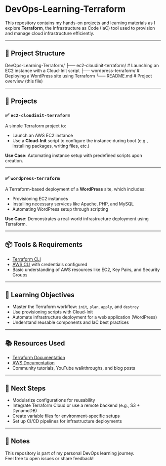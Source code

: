 # DevOps-Learning-Terraform

This repository contains my hands-on projects and learning materials as I explore **Terraform**, the Infrastructure as Code (IaC) tool used to provision and manage cloud infrastructure efficiently.

---

## 📁 Project Structure

DevOps-Learning-Terraform/
├── ec2-cloudinit-terraform/ # Launching an EC2 instance with a Cloud-Init script
├── wordpress-terraform/ # Deploying a WordPress site using Terraform
└── README.md # Project overview (this file)


---

## 🚀 Projects

### ✅ `ec2-cloudinit-terraform`
A simple Terraform project to:

- Launch an AWS EC2 instance  
- Use a **Cloud-Init** script to configure the instance during boot (e.g., installing packages, writing files, etc.)

**Use Case:** Automating instance setup with predefined scripts upon creation.

---

### ✅ `wordpress-terraform`
A Terraform-based deployment of a **WordPress** site, which includes:

- Provisioning EC2 instances  
- Installing necessary services like Apache, PHP, and MySQL  
- Automating WordPress setup through scripting  

**Use Case:** Demonstrates a real-world infrastructure deployment using Terraform.

---

## 📦 Tools & Requirements

- [Terraform CLI](https://developer.hashicorp.com/terraform/downloads)
- [AWS CLI](https://docs.aws.amazon.com/cli/latest/userguide/install-cliv2.html) with credentials configured
- Basic understanding of AWS resources like EC2, Key Pairs, and Security Groups

---

## 🎯 Learning Objectives

- Master the Terraform workflow: `init`, `plan`, `apply`, and `destroy`
- Use provisioning scripts with Cloud-Init
- Automate infrastructure deployment for a web application (WordPress)
- Understand reusable components and IaC best practices

---

## 📚 Resources Used

- [Terraform Documentation](https://developer.hashicorp.com/terraform/docs)
- [AWS Documentation](https://docs.aws.amazon.com/)
- Community tutorials, YouTube walkthroughs, and blog posts

---

## 🔭 Next Steps

- Modularize configurations for reusability
- Integrate Terraform Cloud or use a remote backend (e.g., S3 + DynamoDB)
- Create variable files for environment-specific setups
- Set up CI/CD pipelines for infrastructure deployments

---

## 📝 Notes

This repository is part of my personal DevOps learning journey.  
Feel free to open issues or share feedback!

